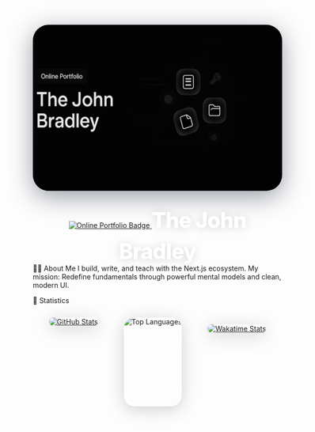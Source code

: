 <div align="center"><img src="./onlineprot.png" alt="The John Bradley Online Portfolio" width="600" style="border-radius: 32px; box-shadow: 0 12px 48px 0 rgba(30,41,59,0.45); margin-bottom: 30px;"/>
<a href="https://thejohnbradley.net?ref=readme"> <img src="https://img.shields.io/badge/Online%20Portfolio-18181b?style=for-the-badge&logo=vercel&logoColor=white" alt="Online Portfolio Badge" style="margin:8px 0 18px 0;"/> </a>
<span style="font-size:2.7rem; font-weight:800; color:#fff; letter-spacing:-1px; text-shadow:0 2px 16px rgba(30,41,59,0.18);">The John Bradley</span>

</div>
🧑‍💻 About Me
I build, write, and teach with the Next.js ecosystem.
My mission: Redefine fundamentals through powerful mental models and clean, modern UI.

🌌 Statistics
<div align="center" style="display: flex; flex-wrap: wrap; gap: 28px; justify-content: center; align-items: stretch;"><a href="https://github.com/thejohnbradley?tab=repositories"> <img src="https://github-readme-stats.vercel.app/api?username=thejohnbradley&show_icons=true&theme=radical&count_private=true&hide=contribs&border_radius=22&bg_color=18181b,18181b,23272f,23272f&title_color=fff&icon_color=fff&text_color=fff" alt="GitHub Stats" height="180" style="border-radius:22px; box-shadow:0 6px 32px 0 rgba(30,41,59,0.22); margin:12px; transition:box-shadow 0.3s cubic-bezier(.4,0,.2,1);" /> </a>
<img src="https://github-readme-stats.vercel.app/api/top-langs/?username=thejohnbradley&layout=compact&theme=radical&hide=php&langs_count=6&border_radius=22&bg_color=18181b,18181b,23272f,23272f&title_color=fff&icon_color=fff&text_color=fff" alt="Top Languages" height="180" style="border-radius:22px; box-shadow:0 6px 32px 0 rgba(30,41,59,0.22); margin:12px; transition:box-shadow 0.3s cubic-bezier(.4,0,.2,1);" />

<a href="https://wakatime.com/@thejohnbradley"> <img src="https://github-readme-stats.vercel.app/api/wakatime?username=thejohnbradley&layout=compact&theme=radical&langs_count=6&border_radius=22&bg_color=18181b,18181b,23272f,23272f&title_color=fff&icon_color=fff&text_color=fff" alt="Wakatime Stats" height="180" style="border-radius:22px; box-shadow:0 6px 32px 0 rgba(30,41,59,0.22); margin:12px; transition:box-shadow 0.3s cubic-bezier(.4,0,.2,1);" /> </a></div>
